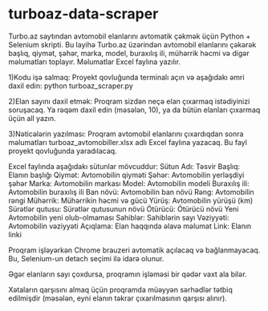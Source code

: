 # turboaz-data-scraper
 Turbo.az saytından avtomobil elanlarını avtomatik çəkmək üçün Python + Selenium skripti. Bu layihə Turbo.az üzərindən avtomobil elanlarını çəkərək başlıq, qiymət, şəhər, marka, model, buraxılış ili, mühərrik həcmi və digər məlumatları toplayır. Məlumatlar Excel faylına yazılır.
 
1)Kodu işə salmaq:
Proyekt qovluğunda terminalı açın və aşağıdakı əmri daxil edin: python turboaz_scraper.py

2)Elan sayını daxil etmək:
Proqram sizdən neçə elan çıxarmaq istədiyinizi soruşacaq. Ya rəqəm daxil edin (məsələn, 10), ya da bütün elanları çıxarmaq üçün all yazın.

3)Nəticələrin yazılması:
Proqram avtomobil elanlarını çıxardıqdan sonra məlumatları turboaz_avtomobiller.xlsx adlı Excel faylına yazacaq. Bu fayl proyekt qovluğunda yaradılacaq.

Excel faylında aşağıdakı sütunlar mövcuddur:
Sütun Adı:	Təsvir
Başlıq:	Elanın başlığı
Qiymət:	Avtomobilin qiyməti
Şəhər:	Avtomobilin yerləşdiyi şəhər
Marka:	Avtomobilin markası
Model:	Avtomobilin modeli
Buraxılış ili:	Avtomobilin buraxılış ili
Ban növü:	Avtomobilin ban növü
Rəng:	Avtomobilin rəngi
Mühərrik:	Mühərrikin həcmi və gücü
Yürüş:	Avtomobilin yürüşü (km)
Sürətlər qutusu:	Sürətlər qutusunun növü
Ötürücü:	Ötürücü növü
Yeni	Avtomobilin yeni olub-olmaması
Sahiblər:	Sahiblərin sayı
Vəziyyəti:	Avtomobilin vəziyyəti
Açıqlama:	Elan haqqında əlavə məlumat
Link:	Elanın linki



Proqram işləyərkən Chrome brauzeri avtomatik açılacaq və bağlanmayacaq. Bu, Selenium-un detach seçimi ilə idarə olunur.

Əgər elanların sayı çoxdursa, proqramın işləməsi bir qədər vaxt ala bilər.

Xətaların qarşısını almaq üçün proqramda müəyyən sərhədlər tətbiq edilmişdir (məsələn, eyni elanın təkrar çıxarılmasının qarşısı alınır).

